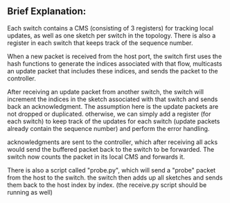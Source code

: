 ## Brief Explanation:
Each switch contains a CMS (consisting of 3 registers) for tracking local updates, as well as one sketch per switch in the topology. There is also a register in each switch that keeps track of the sequence number.

When a new packet is received from the host port, the switch first uses the hash functions to generate the indices associated with that flow, multicasts an update packet that includes these indices, and sends the packet to the controller. 

After receiving an update packet from another switch, the switch will increment the indices in the sketch associated with that switch and sends back an acknowledgment. The assumption here is the update packets are not dropped or duplicated. otherwise, we can simply add a register (for each switch) to keep track of the updates for each switch (update packets already contain the sequence number) and perform the error handling.

acknowledgments are sent to the controller, which after receiving all acks would send the buffered packet back to the switch to be forwarded. The switch now counts the packet in its local CMS and forwards it.

There is also a script called "probe.py", which will send a "probe" packet from the host to the switch. the switch then adds up all sketches and sends them back to the host index by index. (the receive.py script should be running as well)

